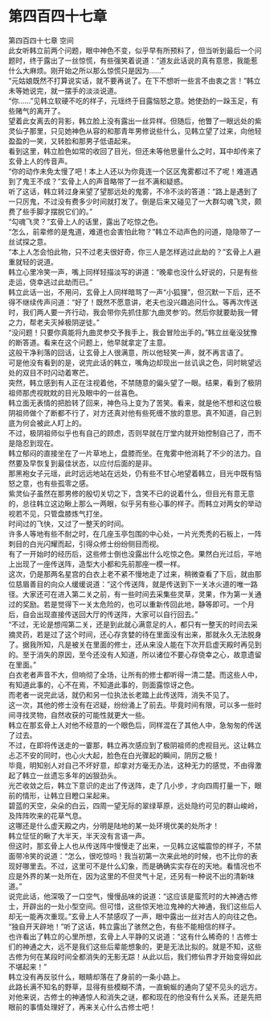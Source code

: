 # 第四百四十七章

第四百四十七章 空间\
此女听韩立前两个问题，眼中神色不变，似乎早有所预料了，但当听到最后一个问题时，终于露出了一丝惊慌，有些强笑着说道：“道友此话说的真有意思，我能惹什么大麻烦。刚开始之所以那么惊慌只是因为……”\
“元姑娘既然不打算说实话，就不要再说了。在下不想听一些言不由衷之言！”韩立未等她说完，就一摆手的淡淡说道。\
“你……”见韩立软硬不吃的样子，元瑶终于目露恼怒之意。她使劲的一跺玉足，有些赌气的离开了。\
望着此女离去的背影，韩立脸上没有露出一丝异样。但随后，他瞥了一眼远处的紫灵仙子那里，只见她神色从容的和那青年男修说些什么，见韩立望了过来，向他轻盈盈的一笑，又转脸和那男子低语起来。\
看到这里，韩立脸色如常的收回了目光，但还未等他思量什么之时，耳中却传来了玄骨上人的传音声。\
“你的动作未免太慢了吧！本上人还以为你竟连一个区区鬼雾都过不了呢！难道遇到了鬼王不成？”玄骨上人的声音略带了一丝不满和疑惑。\
听了这话，韩立转过身来望了望那远处的鬼雾，不冷不淡的答道：“路上是遇到了一只厉鬼，不过没有费多少时间就打发了。倒是后来又碰见了一大群勾魂飞灵，颇费了些手脚才摆脱它们的。”\
“勾魂飞灵？”玄骨上人的话里，露出了吃惊之色。\
“怎么，前辈修的是鬼道，难道也会害怕此物？”韩立不动声色的问道，隐隐带了一丝试探之意。\
“本上人怎会怕此物，只不过老夫很好奇，你三人是怎样逃过此劫的？”玄骨上人避重就轻的说道。\
韩立心里冷笑一声，嘴上同样轻描淡写的讲道：“晚辈也没什么好说的，只是有些走运，侥幸逃过此劫而已。”\
韩立此话一出，不用问，玄骨上人同样暗骂了一声“小狐狸”，但沉默一下后，还不得不继续传声问道：“好了！既然不愿意讲，老夫也没兴趣追问什么。等再次传送时，我们两人要一齐行动，我会带你先抓住那‘九曲灵参’的。然后你就要助我一臂之力，帮老夫灭掉极阴逆徒。”\
“没问题！只要你真能将九曲灵参交予我手上，我会冒险出手的。”韩立丝毫没犹豫的断答道。看来在这个问题上，他早就拿定了主意。\
这般干净利落的回话，让玄骨上人很满意，所以他轻笑一声，就不再言语了。\
可是他没有看到的是，说完此话的韩立，嘴角边却现出一丝讥讽之色，同时眺望远处的双目不时闪动着寒芒。\
突然，韩立感到有人正在注视着他，不禁随意的偏头望了一眼。结果，看到了极阴祖师那虎视眈眈的目光及眼中的一丝喜色。\
韩立面无表情的把脸转了回来，神色马上变为了苦笑。看来，就是他不想和这位极阴祖师做个了断都不行了，对方还真对他有些死缠不放的意思。真不知道，自己到底为何会被此人盯上的。\
不过，极阴祖师似乎也有自己的顾虑，否则早就在厅堂内就开始控制自己了，而不是隐忍到现在。\
韩立郁闷的直接坐在了一片草地上，盘膝而坐。在鬼雾中他消耗了不少的法力。自然要及早恢复到最佳状态，以应付后面的是非。\
那黑袍女子元瑶，此时远远地站在远处，仍有些不甘心地望着韩立，目光中既有恼怒之意，也有些孤零之感。\
紫灵仙子虽然在那男修的殷切关切之下，含笑不已的说着什么，但目光有意无意的，总往韩立这边瞅上那么一两眼，似乎另有些心事的样子。而韩立对两女的举动视若不见，只管盘膝炼气打坐。\
时间过的飞快，又过了一整天的时间。\
许多人等地有些不耐之时，在几座玉亭包围的中心处，一片光秃秃的石板上，一阵刺目的白光闪耀而起，引得众修士纷纷侧目而视。\
有了一开始时的经历后，这些修士倒也没露出什么吃惊之色。果然白光过后，平地上出现了一座传送阵，造型大小都和先前那座一模一样。\
这次，仍是那两名星宫的白衣上老不紧不慢地走了过来，稍微查看了下后，就由那位慈眉善目的向众人缓缓说道：“这个传送阵，就是传送到下一关冰火道的唯一路径。大家还可在进入第二关之前，有一些时间去采集些灵草，灵果，作为第一关通过的奖励。若是觉得下一关太危险的，也可以重新传回此地，静等即可。一个月后，自会出现直接传送回大厅的传送阵，大家可以自行回去。”\
“不过，无论是想闯第二关，还是到此就心满意足的人，都只有一整天的时间去采摘灵药，若是过了这个时间，还心存贪婪的待在里面没有出来，那就永久无法脱身了。据我所知，凡是被关在里面的修士，还从来没人能在下次开启虚天殿时再见到的。至于消失的原因，至今还没有人知道，所以诸位不要心存侥幸之心，故意遗留在里面。”\
白衣老者声音不大，但响彻了全场，让所有的修士都听得一清二楚。而这些人中，有知道此事的，心不在焉，不知道此事的，则面露惊讶之色。\
而老者一说完此话，就仍和另一位执法长老踏上此传送阵，消失不见了。\
这一次，其他的修士没有在迟疑，纷纷涌上了前去。毕竟时间有限，可以多一些时间寻找灵物，自然收获的可能性就更大一些。\
韩立在那玄骨上人对他不经意的一个眼色后，同样混在了其他人中，急匆匆的传送了过去。\
不过，在即将传送走的一霎那，韩立再次感应到了极阴祖师的虎视目光。这让韩立忐忑不安的同时，也心火大起，脸色在白光骤起的瞬间，阴厉之极！\
毕竟，明知别人对自己不坏好意，却拿对方毫无办法，这种无力的感觉，不由得激起了韩立一丝遗忘多年的凶狠劲头。\
光芒收敛之后，韩立下意识的走出了传送阵，走了几小步，才向四周打量一下，眼前的情形，让韩立目瞪口呆起来。\
碧蓝的天空，朵朵的白云，四周一望无际的翠绿草原，远处隐约可见的群山峻岭，及阵阵吹来的花草气息。\
这哪还是什么虚天殿之内，分明是陆地的某一处环境优美的处所才！\
韩立怔怔的瞅了大半天，半天没有言语一声。\
但这时，那玄骨上人也从传送阵中慢慢走了出来，一见韩立这幅震惊的样子，不禁面带冷笑的说道：“怎么，很吃惊吗！我当初第一次来此地的时候，也不比你的表现好哪里去。不过，这里可不是什么幻象，而是确确实实存在的天地。看情况也不应是外界的某一处所在，因为这里的不但灵气十足，还另有一种说不出的清新味道。”\
说完此话，他深吸了一口空气，慢慢品味的说道：“这应该是蛮荒时的大神通古修士，开辟出的一处小型空间。但可惜，这些惊天地泣鬼神的大神通，我们这些后人却无一能再次重现。”玄骨上人不禁感叹了一声，眼中露出一丝对古人的向往之色。\
“独自开天辟地！”听了这话，韩立露出了骇然之色，有些不能相信的样子。\
也许看出了韩立的心里所想，玄骨上人平静的又说道：“这有什么稀奇的！古修士们的神通之大，远不是我们这些后辈能想象的，更是无法比拟的。就是不知，这些古修为何在某段时间全都消失的无影无踪！从此以后，我们修仙界才开始变得如此不堪起来！”\
韩立没有再反驳什么，眼睛却落在了身前的一条小路上。\
此路长满不知名的野草，显得有些模糊不清，一直蜿蜒的通向了望不见头的远方。\
对他来说，古修士的神通惊人和消失之谜，都和现在的他没有什么关系。还是先把眼前的事情处理好了，再来关心什么古修士吧！
